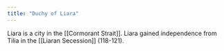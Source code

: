```yaml
---
title: "Duchy of Liara"
---
```


Liara is a city in the [[Cormorant Strait]]. Liara gained independence from Tilia in the [[Liaran Secession]] (118-121).
